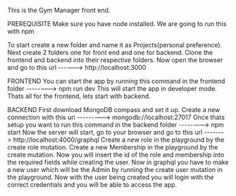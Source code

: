 This is the Gym Manager front end.

PREREQUISITE
Make sure you have node installed.
We are going to run this with npm


To start create a new folder and name it as Projects(personal preference).
Next create 2 folders one for front end and one for backend.
Clone the frontend and backend into their respective folders.
Now open the browser and go to this url ------>  http://localhost:3000

FRONTEND
You can start the app by running this command in the frontend folder -------->  npm run dev
This will start the app in developer mode.  
Thats all for the frontend, lets start with backend.

BACKEND
First download MongoDB compass and set it up.
Create a new connection with this uri ---------> mongodb://localhost:27017
Once thats setup you want to run this command in the backend folder --------> npm start
Now the server will start, go to your browser and go to this url -------> http://localhost:4000/graphql
Create a new role in the playground by the create role mutation.
Create a new Membership in the playground by the create mutation.
Now you will insert the id of the role and membership into the required fields while creating the user.
Now in graphql you have to make a new user which will be the Admin by running the create user mutation in the playground.
Now with the user being created you will login with the correct credentials and you will be able to access the app.


